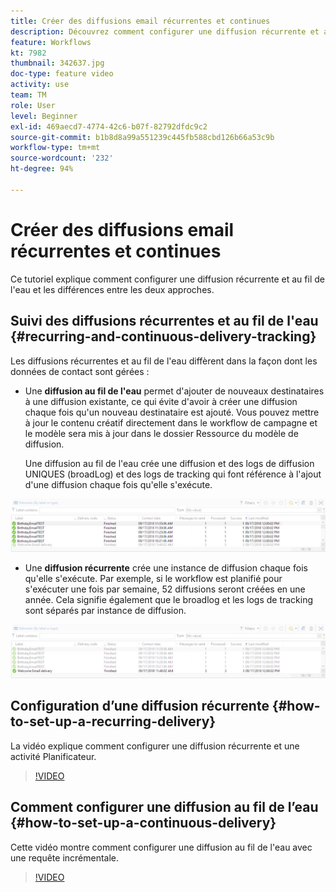 ```yaml
---
title: Créer des diffusions email récurrentes et continues
description: Découvrez comment configurer une diffusion récurrente et au fil de l'eau et comprendre les différences entre les deux approches.
feature: Workflows
kt: 7982
thumbnail: 342637.jpg
doc-type: feature video
activity: use
team: TM
role: User
level: Beginner
exl-id: 469aecd7-4774-42c6-b07f-82792dfdc9c2
source-git-commit: b1b8d8a99a551239c445fb588cbd126b66a53c9b
workflow-type: tm+mt
source-wordcount: '232'
ht-degree: 94%

---
```


# Créer des diffusions email récurrentes et continues

Ce tutoriel explique comment configurer une diffusion récurrente et au fil de l&#39;eau et les différences entre les deux approches.

## Suivi des diffusions récurrentes et au fil de l&#39;eau {#recurring-and-continuous-delivery-tracking}

Les diffusions récurrentes et au fil de l&#39;eau diffèrent dans la façon dont les données de contact sont gérées :

* Une **diffusion au fil de l&#39;eau** permet d&#39;ajouter de nouveaux destinataires à une diffusion existante, ce qui évite d&#39;avoir à créer une diffusion chaque fois qu&#39;un nouveau destinataire est ajouté. Vous pouvez mettre à jour le contenu créatif directement dans le workflow de campagne et le modèle sera mis à jour dans le dossier Ressource du modèle de diffusion.

   Une diffusion au fil de l&#39;eau crée une diffusion et des logs de diffusion UNIQUES (broadLog) et des logs de tracking qui font référence à l&#39;ajout d&#39;une diffusion chaque fois qu&#39;elle s&#39;exécute.

![Diffusion au fil de l&#39;eau](/help/assets/delivery_continuous.jpg)

* Une **diffusion récurrente** crée une instance de diffusion chaque fois qu&#39;elle s&#39;exécute. Par exemple, si le workflow est planifié pour s&#39;exécuter une fois par semaine, 52 diffusions seront créées en une année. Cela signifie également que le broadlog et les logs de tracking sont séparés par instance de diffusion.

![Diffusion récurrente](/help/assets/delivery_recurring.jpg)

## Configuration d’une diffusion récurrente {#how-to-set-up-a-recurring-delivery}

La vidéo explique comment configurer une diffusion récurrente et une activité Planificateur.

>[!VIDEO](https://video.tv.adobe.com/v/342638?quality=12&learn=on)

## Comment configurer une diffusion au fil de l’eau {#how-to-set-up-a-continuous-delivery}

Cette vidéo montre comment configurer une diffusion au fil de l&#39;eau avec une requête incrémentale.

>[!VIDEO](https://video.tv.adobe.com/v/342637?quality=12&learn=on)
